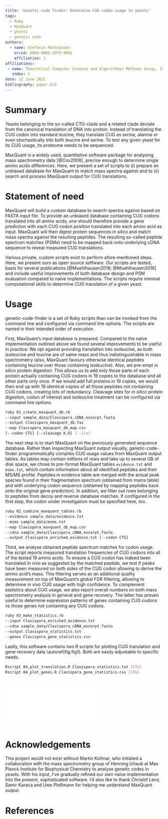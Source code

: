```yaml
---
title: 'Genetic code finder: Determine CUG codon usage in yeasts'
tags:
  - Ruby
  - MaxQuant
  - yeasts
  - genetic code
authors:
  - name: Stefanie Mühlhausen
    orcid: 0000-0002-2979-8082
    affiliation: 1
affiliations:
 - name: Theoretical Computer Science and Algorithmic Methods Group, Institute of Computer Science, University of Göttingen, Germany
   index: 1
date: 12 June 2021
bibliography: paper.bib
---
```



# Summary

Yeasts belonging to the so-called CTG-clade and a related clade deviate from the canonical translation of DNA into protein. Instead of translating the CUG codon into standard leucine, they translate CUG as serine, alanine or even stochastically into both leucine and serine. To test any given yeast for its CUG usage, its proteome needs to be sequenced.

MaxQuant is a widely used, quantitative software package for analysing mass spectrometry data [@Cox2008], precise enough to determine single amino acids differences. Here, we present a set of scripts to (i) prepare an unbiased database for MaxQuant to match mass spectra against and to (ii) search and process MaxQuant output for CUG translations.

# Statement of need

MaxQuant will build a custom database to search spectra against based on FASTA input file. To provide an unbiased database containing CUG codons translated into all amino acids, one should therefore provide a gene prediction with each CUG codon position translated into each amino acid as input. MaxQuant will then digest protein sequences _in silico_ and match mass spectra against the resulting peptides. The resulting so-called peptide spectrum matches (PSMs) need to be mapped back onto underlying cDNA sequence to reveal measured CUG translations.

Various private, custom scripts exist to perform afore-mentioned steps. Here, we present ours as open source software. Our scripts are tested, basis for several publications [@Muehlhausen2018; @Muehlhausen2016] and include useful improvements of both database design and PSM evaluation compared to naïve implementations. The scripts require minimal computational skills to determine CUG translation of a given yeast.

# Usage

genetic-code-finder is a set of Ruby scripts than can be invoked from the command line and configured via command line options. The scripts are named in their intended order of execution.

First, MaxQuant’s input database is prepared. Compared to the naïve implementation outlined above we found several improvements to be useful in practice: We opt against providing translation into isoleucine, as both isoleucine and leucine are of same mass and thus indistinguishable in mass spectrometry (also, MaxQuant favours otherwise identical peptides containing leucine over those containing isoleucine). Also, we pre-empt _in silico_ protein digestion. This allows us to add only those parts of each protein actually containing CUG codons in 19 copies to the database and all other parts only once. If we would add full proteins in 19 copies, we would then end up with 19 identical copies of all those peptides not containing CUG codons, creating lots of redundancy. Cleavage sites for _in silico_ protein digestion, codon of interest and isoleucine treatment can be configured via command line options.

```bash
ruby 01_create_maxquant_db.rb
--input sample_data/Clavispora_cDNA_excerpt.fasta
--output Clavispora_maxquant_db.fas
--map Clavispora_maxquant_db_map.csv
[--codon CTG] [--cleavage K,R] [--ile]
```

The next step is to start MaxQuant on the previously generated sequence database. Rather than inspecting MaxQuant output visually, genetic-code-finder programmatically compiles CUG usage values from MaxQuant output tables. As tables may contain millions of rows and take up to several GB of disk space, we chose to pre-format MaxQuant tables `evidence.txt` and `msms.txt`, which contain information about all identified peptides and their MS/MS profile. Peptides in evidence table are merged with the actual peak species found in their fragmentation spectrum (obtained from msms table) and with underlying codon sequence (obtained by mapping peptides back onto the original gene prediction). In addition, we filter out rows belonging to peptides from decoy and reverse database matches. If configured in the first step, the codon under investigation must be specified here, too.

```bash
ruby 02_combine_maxquant_tables.rb
--evidence sample_data/evidence.txt
--msms sample_data/msms.txt
--map Clavispora_maxquant_db_map.csv
--cdna sample_data/Clavispora_cDNA_excerpt.fasta
--output Clavispora_enriched_evidence.txt [--codon CTG]
```

Third, we analyse obtained peptide spectrum matches for codon usage. The script reports measured translation frequencies of CUG codons into all of the tested 19 amino acids. To ensure a CUG codon has indeed been translated _in vivo_ as suggested by the matched peptide, we test if peaks have been measured on both sides of the CUG codon allowing to derive the amino acid’s mass. This filtering serves as an additional quality measurement on top of MaxQuant’s global FDR filtering, allowing to determine _in vivo_ CUG usage with high confidence. To complement statistics about CUG usage, we also report overall numbers on both mass spectrometry analysis in general and gene recovery. The latter has proven useful to determine expression patterns of genes containing CUG codons vs those genes not containing any CUG codons.

```bash
ruby 03_make_statistics.rb
--input Clavispora_enriched_evidence.txt
--cdna sample_data/Clavispora_cDNA_excerpt.fasta
--output Clavispora_statistics.txt
--genes Clavispora_gene_statistics.csv
```

Lastly, this software contains two R scripts for plotting CUG translation and gene recovery data \autoref{fig:fig1}. Both are easily adjustable to specific needs.

```bash
Rscript 04_plot_translation.R Clavispora_statistics.txt [CTG]
Rscript 04_plot_genes.R Clavispora_gene_statistics.csv [CTG]
```

![Example analysis: (A) CTG translation and (B) gene recovery in _Clavispora lusitaniae ATCC 42720_ (full dataset: \[ProteomeXchange\](http://proteomecentral.proteomexchange.org/cgi/GetDataset?ID=PXD009494-1&test=no), \[@Muehlhausen2018\]).\label{fig:fig1}](fig1A_B.pdf)


# Acknowledgements
This project would not exist without Martin Kollmar, who initiated a collaboration with the mass spectrometry group of Henning Urlaub at Max Planck Institute for Biophysical Chemistry to analyse genetic codes in yeasts. With his input, I’ve gradually refined our own naïve implementation into the present, sophisticated software. I’d also like to thank Christof Lenz, Samir Karaca and Uwe Pleßmann for helping me understand MaxQuant output.

# References
